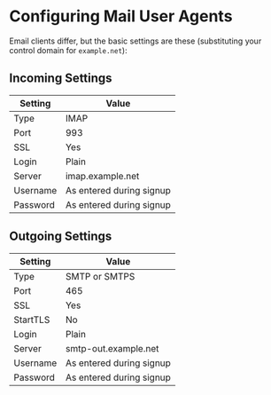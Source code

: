 # Configuring Mail User Agents
Email clients differ, but the basic settings are these (substituting your control domain for `example.net`):

## Incoming Settings

| Setting  | Value                    |
| -------- | ------------------------ |
| Type     | IMAP                     |
| Port     | 993                      |
| SSL      | Yes                      |
| Login    | Plain                    |
| Server   | imap.example.net         |
| Username | As entered during signup |
| Password | As entered during signup |

## Outgoing Settings

| Setting  | Value                    |
| -------- | ------------------------ |
| Type     | SMTP or SMTPS            |
| Port     | 465                      |
| SSL      | Yes                      |
| StartTLS | No                       |
| Login    | Plain                    |
| Server   | smtp-out.example.net     |
| Username | As entered during signup |
| Password | As entered during signup |
